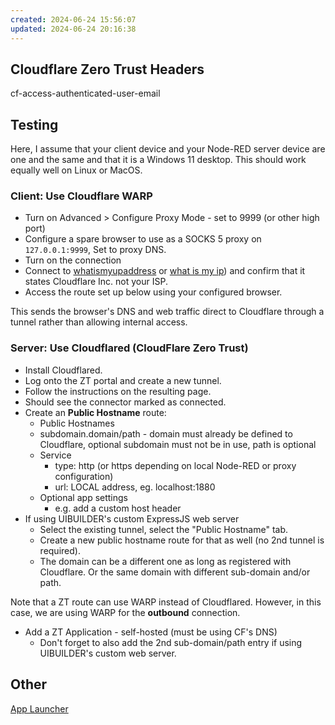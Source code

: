 ```yaml
---
created: 2024-06-24 15:56:07
updated: 2024-06-24 20:16:38
---
```


## Cloudflare Zero Trust Headers

cf-access-authenticated-user-email

## Testing

Here, I assume that your client device and your Node-RED server device are one and the same and that it is a Windows 11 desktop. This should work equally well on Linux or MacOS.

### Client: Use Cloudflare WARP

* Turn on Advanced > Configure Proxy Mode - set to 9999 (or other high port)
* Configure a spare browser to use as a SOCKS 5 proxy on `127.0.0.1:9999`, Set to proxy DNS.
* Turn on the connection
* Connect to [whatismyupaddress](https://whatismyipaddress.com/) or [what is my ip](https://whatismyip.org/)) and confirm that it states Cloudflare Inc. not your ISP.
* Access the route set up below using your configured browser.

This sends the browser's DNS and web traffic direct to Cloudflare through a tunnel rather than allowing internal access.

### Server: Use Cloudflared (CloudFlare Zero Trust)

* Install Cloudflared.
* Log onto the ZT portal and create a new tunnel.
* Follow the instructions on the resulting page.
* Should see the connector marked as connected.
* Create an **Public Hostname** route:
  * Public Hostnames
  * subdomain.domain/path - domain must already be defined to Cloudflare, optional subdomain must not be in use, path is optional
  * Service
    * type: http (or https depending on local Node-RED or proxy configuration)
    * url: LOCAL address, eg. localhost:1880
  * Optional app settings
    * e.g. add a custom host header
* If using UIBUILDER's custom ExpressJS web server
  * Select the existing tunnel, select the "Public Hostname" tab.
  * Create a new public hostname route for that as well (no 2nd tunnel is required).
  * The domain can be a different one as long as registered with Cloudflare. Or the same domain with different sub-domain and/or path.

Note that a ZT route can use WARP instead of Cloudflared. However, in this case, we are using WARP for the **outbound** connection.

* Add a ZT Application - self-hosted (must be using CF's DNS)
  * Don't forget to also add the 2nd sub-domain/path entry if using UIBUILDER's custom web server.



## Other

[App Launcher](https://totallyinfo.cloudflareaccess.com)
